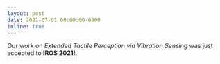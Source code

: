 ```yaml
---
layout: post
date: 2021-07-01 00:00:00-0400
inline: true
---
```


Our work on *Extended Tactile Perception via Vibration Sensing* was just accepted to **IROS 2021!**. 